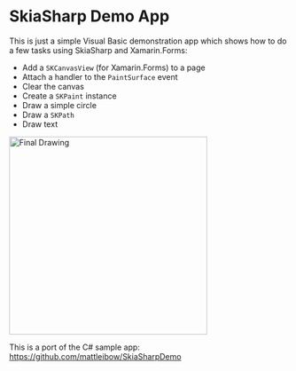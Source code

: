 # SkiaSharp Demo App

This is just a simple Visual Basic demonstration app which shows
how to do a few tasks using SkiaSharp and Xamarin.Forms:

 * Add a `SKCanvasView` (for Xamarin.Forms) to a page
 * Attach a handler to the `PaintSurface` event
 * Clear the canvas
 * Create a `SKPaint` instance
 * Draw a simple circle
 * Draw a `SKPath`
 * Draw text


<img width="357" height="357" alt="Final Drawing" src="https://s3.amazonaws.com/blog.xamarin.com/wp-content/uploads/2017/01/26223214/circle-cross-text-cropped.png">


This is a port of the C# sample app: https://github.com/mattleibow/SkiaSharpDemo
